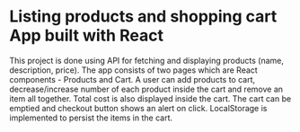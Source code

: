 # Listing products and shopping cart App built with React

This project is done using API for fetching and displaying products (name, description, price).
The app consists of two pages which are React components - Products and Cart.
A user can add products to cart, decrease/increase number of each product inside the cart and remove an item all together. 
Total cost is also displayed inside the cart.
The cart can be emptied and checkout button shows an alert on click. 
LocalStorage is implemented to persist the items in the cart. 